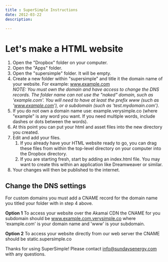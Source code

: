 ```yaml
---
title : SuperSimple Instructions
date: 2012-03-22
description:

---
```


# Let's make a HTML website

1. Open the "Dropbox" folder on your computer.
2. Open the "Apps" folder.
3. Open the "supersimple" folder. It will be empty.
4. Create a new folder within "supersimple" and title it the domain name of your website. For example: www.example.com  
_NOTE: You must own the domain and have access to change the DNS records. The folder name can not use the "naked" domain, such as 'example.com'. You will need to have at least the prefix www (such as 'www.example.com'), or a subdomain (such as 'test.mydomain.com')._
5. If you do not own a domain name use: example.verysimple.co (where "example" is any word you want. If you need multiple words, include dashes or dots between the words).
6. At this point you can put your html and asset files into the new directory you created.
7. Edit and add your files.
   1. If you already have your HTML website ready to go, you can drag these files from within the top-level directory on your computer into the Dropbox directory.
   1. If you are starting fresh, start by adding an index.html file. You may want to create this within an application like Dreamweaver or similar.
8. Your changes will then be published to the internet.

## Change the DNS settings

For custom domains you must add a CNAME record for the domain name you titled your folder with in step 4 above.

**Option 1** To access your website over the Akamai CDN the CNAME for you subdomain should be www.example.com.verysimple.co where 'example.com' is your domain name and 'www' is your subdomain.

**Option 2** To access your website directly from our web server the CNAME should be static.supersimple.co

Thanks for using SuperSimple! Please contact info@sundaysenergy.com with any questions.